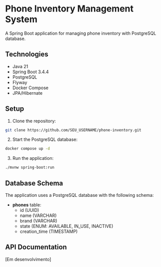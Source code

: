 # Phone Inventory Management System

A Spring Boot application for managing phone inventory with PostgreSQL database.

## Technologies

- Java 21
- Spring Boot 3.4.4
- PostgreSQL
- Flyway
- Docker Compose
- JPA/Hibernate

## Setup

1. Clone the repository:
```bash
git clone https://github.com/SEU_USERNAME/phone-inventory.git
```

2. Start the PostgreSQL database:
```bash
docker compose up -d
```

3. Run the application:
```bash
./mvnw spring-boot:run
```

## Database Schema

The application uses a PostgreSQL database with the following schema:

- **phones** table:
  - id (UUID)
  - name (VARCHAR)
  - brand (VARCHAR)
  - state (ENUM: AVAILABLE, IN_USE, INACTIVE)
  - creation_time (TIMESTAMP)

## API Documentation

[Em desenvolvimento]